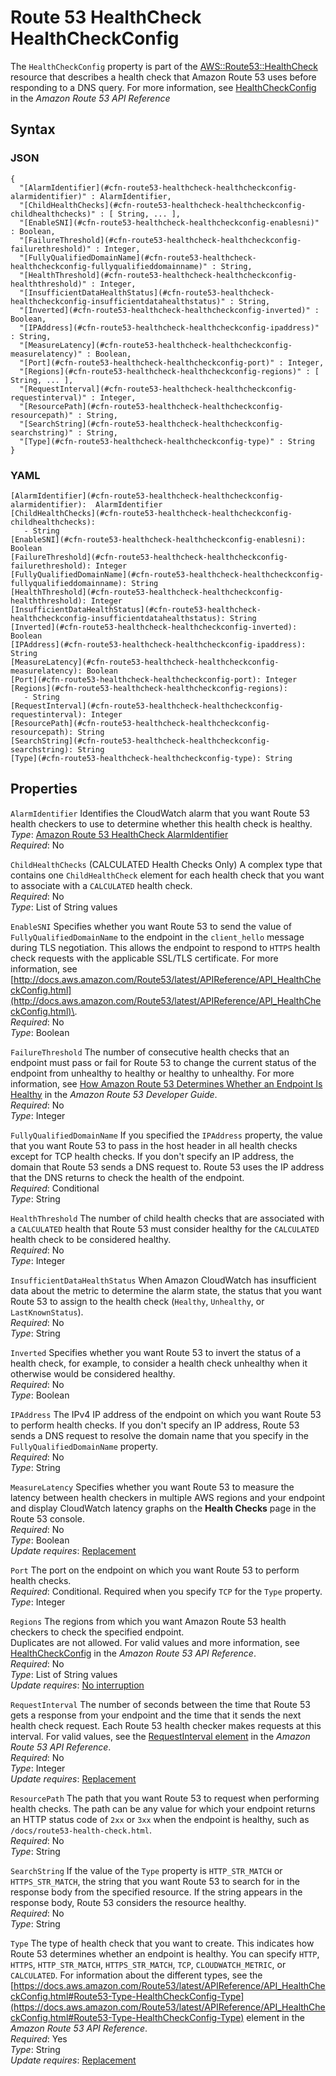 # Route 53 HealthCheck HealthCheckConfig<a name="aws-properties-route53-healthcheck-healthcheckconfig"></a>

The `HealthCheckConfig` property is part of the [AWS::Route53::HealthCheck](aws-resource-route53-healthcheck.md) resource that describes a health check that Amazon Route 53 uses before responding to a DNS query\. For more information, see [HealthCheckConfig](https://docs.aws.amazon.com/Route53/latest/APIReference/API_HealthCheckConfig.html) in the *Amazon Route 53 API Reference*

## Syntax<a name="w4ab1c21c10d177c13c17b5"></a>

### JSON<a name="aws-properties-route53-healthcheck-healthcheckconfig-syntax.json"></a>

```
{
  "[AlarmIdentifier](#cfn-route53-healthcheck-healthcheckconfig-alarmidentifier)" : AlarmIdentifier,
  "[ChildHealthChecks](#cfn-route53-healthcheck-healthcheckconfig-childhealthchecks)" : [ String, ... ],
  "[EnableSNI](#cfn-route53-healthcheck-healthcheckconfig-enablesni)" : Boolean,
  "[FailureThreshold](#cfn-route53-healthcheck-healthcheckconfig-failurethreshold)" : Integer,
  "[FullyQualifiedDomainName](#cfn-route53-healthcheck-healthcheckconfig-fullyqualifieddomainname)" : String,
  "[HealthThreshold](#cfn-route53-healthcheck-healthcheckconfig-healththreshold)" : Integer,
  "[InsufficientDataHealthStatus](#cfn-route53-healthcheck-healthcheckconfig-insufficientdatahealthstatus)" : String,
  "[Inverted](#cfn-route53-healthcheck-healthcheckconfig-inverted)" : Boolean,
  "[IPAddress](#cfn-route53-healthcheck-healthcheckconfig-ipaddress)" : String,
  "[MeasureLatency](#cfn-route53-healthcheck-healthcheckconfig-measurelatency)" : Boolean,
  "[Port](#cfn-route53-healthcheck-healthcheckconfig-port)" : Integer,
  "[Regions](#cfn-route53-healthcheck-healthcheckconfig-regions)" : [ String, ... ],
  "[RequestInterval](#cfn-route53-healthcheck-healthcheckconfig-requestinterval)" : Integer,
  "[ResourcePath](#cfn-route53-healthcheck-healthcheckconfig-resourcepath)" : String,
  "[SearchString](#cfn-route53-healthcheck-healthcheckconfig-searchstring)" : String,
  "[Type](#cfn-route53-healthcheck-healthcheckconfig-type)" : String
}
```

### YAML<a name="aws-properties-route53-healthcheck-healthcheckconfig-syntax.yaml"></a>

```
[AlarmIdentifier](#cfn-route53-healthcheck-healthcheckconfig-alarmidentifier):  AlarmIdentifier
[ChildHealthChecks](#cfn-route53-healthcheck-healthcheckconfig-childhealthchecks): 
   - String
[EnableSNI](#cfn-route53-healthcheck-healthcheckconfig-enablesni): Boolean
[FailureThreshold](#cfn-route53-healthcheck-healthcheckconfig-failurethreshold): Integer
[FullyQualifiedDomainName](#cfn-route53-healthcheck-healthcheckconfig-fullyqualifieddomainname): String
[HealthThreshold](#cfn-route53-healthcheck-healthcheckconfig-healththreshold): Integer
[InsufficientDataHealthStatus](#cfn-route53-healthcheck-healthcheckconfig-insufficientdatahealthstatus): String
[Inverted](#cfn-route53-healthcheck-healthcheckconfig-inverted): Boolean
[IPAddress](#cfn-route53-healthcheck-healthcheckconfig-ipaddress): String
[MeasureLatency](#cfn-route53-healthcheck-healthcheckconfig-measurelatency): Boolean
[Port](#cfn-route53-healthcheck-healthcheckconfig-port): Integer
[Regions](#cfn-route53-healthcheck-healthcheckconfig-regions): 
   - String
[RequestInterval](#cfn-route53-healthcheck-healthcheckconfig-requestinterval): Integer
[ResourcePath](#cfn-route53-healthcheck-healthcheckconfig-resourcepath): String
[SearchString](#cfn-route53-healthcheck-healthcheckconfig-searchstring): String
[Type](#cfn-route53-healthcheck-healthcheckconfig-type): String
```

## Properties<a name="w4ab1c21c10d177c13c17b7"></a>

`AlarmIdentifier`  <a name="cfn-route53-healthcheck-healthcheckconfig-alarmidentifier"></a>
Identifies the CloudWatch alarm that you want Route 53 health checkers to use to determine whether this health check is healthy\.  
*Type*: [Amazon Route 53 HealthCheck AlarmIdentifier](aws-properties-route53-healthcheck-healthcheckconfig-alarmidentifier.md)  
*Required*: No

`ChildHealthChecks`  <a name="cfn-route53-healthcheck-healthcheckconfig-childhealthchecks"></a>
\(CALCULATED Health Checks Only\) A complex type that contains one `ChildHealthCheck` element for each health check that you want to associate with a `CALCULATED` health check\.  
*Required*: No  
*Type*: List of String values

`EnableSNI`  <a name="cfn-route53-healthcheck-healthcheckconfig-enablesni"></a>
Specifies whether you want Route 53 to send the value of `FullyQualifiedDomainName` to the endpoint in the `client_hello` message during TLS negotiation\. This allows the endpoint to respond to `HTTPS` health check requests with the applicable SSL/TLS certificate\. For more information, see [http://docs.aws.amazon.com/Route53/latest/APIReference/API_HealthCheckConfig.html](http://docs.aws.amazon.com/Route53/latest/APIReference/API_HealthCheckConfig.html)\.  
*Required*: No  
*Type*: Boolean

`FailureThreshold`  <a name="cfn-route53-healthcheck-healthcheckconfig-failurethreshold"></a>
The number of consecutive health checks that an endpoint must pass or fail for Route 53 to change the current status of the endpoint from unhealthy to healthy or healthy to unhealthy\. For more information, see [How Amazon Route 53 Determines Whether an Endpoint Is Healthy](https://docs.aws.amazon.com/Route53/latest/DeveloperGuide/dns-failover-determining-health-of-endpoints.html) in the *Amazon Route 53 Developer Guide*\.   
*Required*: No  
*Type*: Integer

`FullyQualifiedDomainName`  <a name="cfn-route53-healthcheck-healthcheckconfig-fullyqualifieddomainname"></a>
If you specified the `IPAddress` property, the value that you want Route 53 to pass in the host header in all health checks except for TCP health checks\. If you don't specify an IP address, the domain that Route 53 sends a DNS request to\. Route 53 uses the IP address that the DNS returns to check the health of the endpoint\.  
*Required*: Conditional  
*Type*: String

`HealthThreshold`  <a name="cfn-route53-healthcheck-healthcheckconfig-healththreshold"></a>
The number of child health checks that are associated with a `CALCULATED` health that Route 53 must consider healthy for the `CALCULATED` health check to be considered healthy\.  
*Required*: No  
*Type*: Integer

`InsufficientDataHealthStatus`  <a name="cfn-route53-healthcheck-healthcheckconfig-insufficientdatahealthstatus"></a>
When Amazon CloudWatch has insufficient data about the metric to determine the alarm state, the status that you want Route 53 to assign to the health check \(`Healthy`, `Unhealthy`, or `LastKnownStatus`\)\.  
*Required*: No  
*Type*: String

`Inverted`  <a name="cfn-route53-healthcheck-healthcheckconfig-inverted"></a>
Specifies whether you want Route 53 to invert the status of a health check, for example, to consider a health check unhealthy when it otherwise would be considered healthy\.  
*Required*: No  
*Type*: Boolean

`IPAddress`  <a name="cfn-route53-healthcheck-healthcheckconfig-ipaddress"></a>
The IPv4 IP address of the endpoint on which you want Route 53 to perform health checks\. If you don't specify an IP address, Route 53 sends a DNS request to resolve the domain name that you specify in the `FullyQualifiedDomainName` property\.  
*Required*: No  
*Type*: String

`MeasureLatency`  <a name="cfn-route53-healthcheck-healthcheckconfig-measurelatency"></a>
Specifies whether you want Route 53 to measure the latency between health checkers in multiple AWS regions and your endpoint and display CloudWatch latency graphs on the **Health Checks** page in the Route 53 console\.  
*Required*: No  
*Type*: Boolean  
*Update requires*: [Replacement](using-cfn-updating-stacks-update-behaviors.md#update-replacement)

`Port`  <a name="cfn-route53-healthcheck-healthcheckconfig-port"></a>
The port on the endpoint on which you want Route 53 to perform health checks\.  
*Required*: Conditional\. Required when you specify `TCP` for the `Type` property\.   
*Type*: Integer

`Regions`  <a name="cfn-route53-healthcheck-healthcheckconfig-regions"></a>
The regions from which you want Amazon Route 53 health checkers to check the specified endpoint\.  
Duplicates are not allowed\. For valid values and more information, see [HealthCheckConfig](https://docs.aws.amazon.com/Route53/latest/APIReference/API_HealthCheckConfig.html) in the *Amazon Route 53 API Reference*\.  
*Required*: No  
*Type*: List of String values  
*Update requires*: [No interruption](using-cfn-updating-stacks-update-behaviors.md#update-no-interrupt)

`RequestInterval`  <a name="cfn-route53-healthcheck-healthcheckconfig-requestinterval"></a>
The number of seconds between the time that Route 53 gets a response from your endpoint and the time that it sends the next health check request\. Each Route 53 health checker makes requests at this interval\. For valid values, see the [RequestInterval element](https://docs.aws.amazon.com/Route53/latest/APIReference/API_GetHealthCheck.html) in the *Amazon Route 53 API Reference*\.  
*Required*: No  
*Type*: Integer  
*Update requires*: [Replacement](using-cfn-updating-stacks-update-behaviors.md#update-replacement)

`ResourcePath`  <a name="cfn-route53-healthcheck-healthcheckconfig-resourcepath"></a>
The path that you want Route 53 to request when performing health checks\. The path can be any value for which your endpoint returns an HTTP status code of `2xx` or `3xx` when the endpoint is healthy, such as `/docs/route53-health-check.html`\.   
*Required*: No  
*Type*: String

`SearchString`  <a name="cfn-route53-healthcheck-healthcheckconfig-searchstring"></a>
If the value of the `Type` property is `HTTP_STR_MATCH` or `HTTPS_STR_MATCH`, the string that you want Route 53 to search for in the response body from the specified resource\. If the string appears in the response body, Route 53 considers the resource healthy\.  
*Required*: No  
*Type*: String

`Type`  <a name="cfn-route53-healthcheck-healthcheckconfig-type"></a>
The type of health check that you want to create\. This indicates how Route 53 determines whether an endpoint is healthy\. You can specify `HTTP`, `HTTPS`, `HTTP_STR_MATCH`, `HTTPS_STR_MATCH`, `TCP`, `CLOUDWATCH_METRIC`, or `CALCULATED`\. For information about the different types, see the [https://docs.aws.amazon.com/Route53/latest/APIReference/API_HealthCheckConfig.html#Route53-Type-HealthCheckConfig-Type](https://docs.aws.amazon.com/Route53/latest/APIReference/API_HealthCheckConfig.html#Route53-Type-HealthCheckConfig-Type) element in the *Amazon Route 53 API Reference*\.  
*Required*: Yes  
*Type*: String  
*Update requires*: [Replacement](using-cfn-updating-stacks-update-behaviors.md#update-replacement)